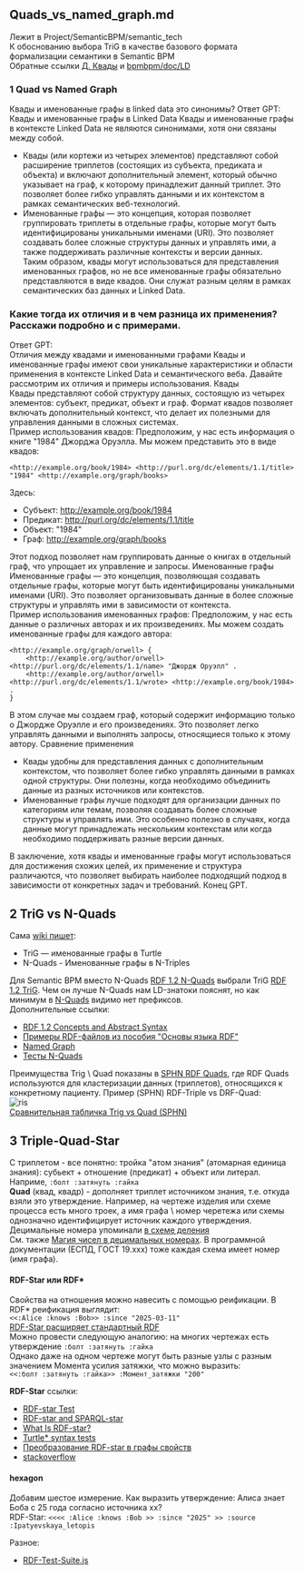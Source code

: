 ## Quads_vs_named_graph.md
Лежит в Project/SemanticBPM/semantic_tech  
К обоснованию выбора TriG в качестве базового формата формализации семантики в Semantic BPM  
Обратные ссылки [Д. Квады](https://github.com/bpmbpm/SemanticBPM/wiki/%D0%9C%D0%B5%D1%82%D0%B0%D0%BC%D0%BE%D0%B4%D0%B5%D0%BB%D1%8C-%D0%BF%D1%80%D0%BE%D1%86%D0%B5%D1%81%D1%81%D0%BE%D0%B2#%D0%B4-%D0%BA%D0%B2%D0%B0%D0%B4%D1%80%D1%8B-%D1%81%D0%BE%D0%B7%D0%B2%D1%83%D1%87%D0%BD%D0%B5%D0%B5-%D1%87%D0%B5%D0%BC-%D0%BA%D0%B2%D0%B0%D0%B4%D1%8B) и [bpmbpm/doc/LD](https://github.com/bpmbpm/doc/tree/main/LD) 

### 1 Quad vs Named Graph
Квады и именованные графы в linked data это синонимы?
Ответ GPT:  
Квады и именованные графы в Linked Data
Квады и именованные графы в контексте Linked Data не являются синонимами, хотя они связаны между собой.
- Квады (или кортежи из четырех элементов) представляют собой расширение триплетов (состоящих из субъекта, предиката и объекта) и включают дополнительный элемент, который обычно указывает на граф, к которому принадлежит данный триплет. Это позволяет более гибко управлять данными и их контекстом в рамках семантических веб-технологий.
- Именованные графы — это концепция, которая позволяет группировать триплеты в отдельные графы, которые могут быть идентифицированы уникальными именами (URI). Это позволяет создавать более сложные структуры данных и управлять ими, а также поддерживать различные контексты и версии данных.  
Таким образом, квады могут использоваться для представления именованных графов, но не все именованные графы обязательно представляются в виде квадов. Они служат разным целям в рамках семантических баз данных и Linked Data.
### Какие тогда их отличия и в чем разница их применения? Расскажи подробно и с примерами.
Ответ GPT:  
Отличия между квадами и именованными графами
Квады и именованные графы имеют свои уникальные характеристики и области применения в контексте Linked Data и семантического веба. Давайте рассмотрим их отличия и примеры использования.
Квады  
Квады представляют собой структуру данных, состоящую из четырех элементов: субъект, предикат, объект и граф. Формат квадов позволяет включать дополнительный контекст, что делает их полезными для управления данными в сложных системах.  
Пример использования квадов: Предположим, у нас есть информация о книге "1984" Джорджа Оруэлла. Мы можем представить это в виде квадов:
```
<http://example.org/book/1984> <http://purl.org/dc/elements/1.1/title> "1984" <http://example.org/graph/books>
```
Здесь:
- Субъект: <http://example.org/book/1984>
- Предикат: <http://purl.org/dc/elements/1.1/title>
- Объект: "1984"
- Граф: <http://example.org/graph/books>

Этот подход позволяет нам группировать данные о книгах в отдельный граф, что упрощает их управление и запросы.
Именованные графы
Именованные графы — это концепция, позволяющая создавать отдельные графы, которые могут быть идентифицированы уникальными именами (URI). Это позволяет организовывать данные в более сложные структуры и управлять ими в зависимости от контекста.  
Пример использования именованных графов: Предположим, у нас есть данные о различных авторах и их произведениях. Мы можем создать именованные графы для каждого автора:
```
<http://example.org/graph/orwell> {
    <http://example.org/author/orwell> <http://purl.org/dc/elements/1.1/name> "Джордж Оруэлл" .
    <http://example.org/author/orwell> <http://purl.org/dc/elements/1.1/wrote> <http://example.org/book/1984> .
}
```
В этом случае мы создаем граф, который содержит информацию только о Джордже Оруэлле и его произведениях. Это позволяет легко управлять данными и выполнять запросы, относящиеся только к этому автору.
Сравнение применения
- Квады удобны для представления данных с дополнительным контекстом, что позволяет более гибко управлять данными в рамках одной структуры. Они полезны, когда необходимо объединить данные из разных источников или контекстов.
- Именованные графы лучше подходят для организации данных по категориям или темам, позволяя создавать более сложные структуры и управлять ими. Это особенно полезно в случаях, когда данные могут принадлежать нескольким контекстам или когда необходимо поддерживать разные версии данных.

В заключение, хотя квады и именованные графы могут использоваться для достижения схожих целей, их применение и структура различаются, что позволяет выбирать наиболее подходящий подход в зависимости от конкретных задач и требований. Конец GPT.

## 2 TriG vs N-Quads
Cама [wiki пишет](https://en.wikipedia.org/wiki/Named_graph):
- TriG — именованные графы в Turtle
- N-Quads - Именованные графы в N-Triples  

Для Semantic BPM вместо N-Quads [RDF 1.2 N-Quads]( https://www.w3.org/TR/rdf12-n-quads/) выбрали TriG [RDF 1.2 TriG](https://www.w3.org/TR/rdf12-trig/). Чем он лучше N-Quads нам LD-знатоки пояснят, но как минимум в [N-Quads](https://www.w3.org/TR/rdf12-n-triples/#sec-iri) видимо нет префиксов.  
Дополнительные ссылки:
- [RDF 1.2 Concepts and Abstract Syntax](https://www.w3.org/TR/rdf12-concepts/#dfn-blank-node)
- [Примеры RDF-файлов из пособия "Основы языка RDF"](https://data.mendeley.com/datasets/fychx3rp6t/1)
- [Named Graph]( https://patterns.dataincubator.org/book/named-graphs.html)
- [Тесты N-Quads](https://w3c.github.io/rdf-tests/rdf/rdf11/rdf-n-quads/)

Преимущества Trig \ Quad показаны в [SPHN RDF Quads](https://sphn-semantic-framework.readthedocs.io/en/latest/background_information/nquads.html), где RDF Quads используются для кластеризации данных (триплетов), относящихся к конкретному пациенту.
Пример (SPHN) RDF-Triple vs DRF-Quad:  
![ris](https://sphn-semantic-framework.readthedocs.io/en/latest/_images/quads_rdf.png)  
[Сравнительная табличка Trig vs Quad (SPHN)](https://sphn-semantic-framework.readthedocs.io/en/latest/background_information/nquads.html#id1)
## 3 Triple-Quad-Star
С триплетом - все понятно: тройка "атом знания" (атомарная единица знания): субьект + отношение (предикат) + объект или литерал. Наприме, `:болт :затянуть :гайка`\
**Quad** (квад, квадр) - дополняет триплет источником знания, т.е. откуда взяли это утверждение. Например, на чертеже изделия или схеме процесса есть много троек, а имя графа \ номер черетежа или схемы однозначно идентифицирует источник каждого утверждения.  
Децимальные номера упоминали [в схеме деления](https://github.com/bpmbpm/SemanticBPM/wiki/%D0%9C%D0%B5%D1%82%D0%B0%D0%BC%D0%BE%D0%B4%D0%B5%D0%BB%D1%8C-%D0%BF%D1%80%D0%BE%D1%86%D0%B5%D1%81%D1%81%D0%BE%D0%B2#3-%D0%BE%D1%82%D0%BA%D1%83%D0%B4%D0%B0-%D0%BD%D0%BE%D0%B3%D0%B8--%D1%83%D1%88%D0%B8-%D1%80%D0%B0%D1%81%D1%82%D1%83%D1%82-%D1%81%D0%B2%D0%BE%D0%B9--%D1%87%D1%83%D0%B6%D0%BE%D0%B9-%D1%87%D0%B8%D1%82%D0%B0%D1%82%D1%8C-%D0%BE%D0%BF%D1%86%D0%B8%D0%BE%D0%BD%D0%B0%D0%BB%D1%8C%D0%BD%D0%BE-%D0%B8%D0%BC%D0%B5%D0%B5%D1%82-%D0%BE%D0%B1%D0%B7%D0%BE%D1%80%D0%BD%D0%BE%D0%B5-%D0%B7%D0%BD%D0%B0%D1%87%D0%B5%D0%BD%D0%B8%D0%B5)    
См. также [Магия чисел в децимальных номерах](https://habr.com/ru/articles/452376/). В программной документации (ЕСПД, ГОСТ 19.ххх) тоже каждая схема имеет номер (имя графа).
#### RDF-Star или RDF*  
Свойства на отношения можно навесить с помощью реификации. В RDF* реификация выглядит:  
`<<:Alice :knows :Bob>> :since "2025-03-11"`\
[RDF-Star расширяет стандартный RDF](https://ontograph.ru/rdf-star/)  
Можно провести следующую аналогию: на многих чертежах есть утверждение `:болт :затянуть :гайка`\
Однако даже на одном чертеже могут быть разные узлы с разным значением Момента усилия затяжки, что можно выразить:  
`<<:болт :затянуть :гайка>> :Момент_затяжки "200"`

**RDF-Star** ссылки:
- [RDF-star Test](https://w3c.github.io/rdf-star/tests/)
- [RDF-star and SPARQL-star](https://w3c.github.io/rdf-star/cg-spec/editors_draft.html)
- [What Is RDF-star?](https://www.ontotext.com/knowledgehub/fundamentals/what-is-rdf-star/)
- [Turtle* syntax tests](https://github.com/w3c/rdf-star/blob/main/tests/turtle/syntax/turtle-star-annotation-2.ttl)
- [Преобразование RDF-star в графы свойств](https://relweb.cs.aau.dk/rdfstar/)
- [stackoverflow](https://stackoverflow.com/questions/76955936/in-rdf-star-is-there-any-formal-relationship-between-a-quoted-triple-and-a-reif)

#### hexagon
Добавим шестое измерение. Как выразить утверждение: Алиса знает Боба с  25 года согласно источника хх?  
RDF-Star: `<<<< :Alice :knows :Bob >> :since "2025" >> :source :Ipatyevskaya_letopis`

Разное:
- [RDF-Test-Suite.js](https://www.npmjs.com/package/rdf-test-suite)



